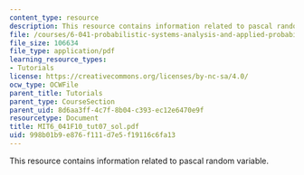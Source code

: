 ```yaml
---
content_type: resource
description: This resource contains information related to pascal random variable.
file: /courses/6-041-probabilistic-systems-analysis-and-applied-probability-fall-2010/998b01b9e876f111d7e5f19116c6fa13_MIT6_041F10_tut07_sol.pdf
file_size: 106634
file_type: application/pdf
learning_resource_types:
- Tutorials
license: https://creativecommons.org/licenses/by-nc-sa/4.0/
ocw_type: OCWFile
parent_title: Tutorials
parent_type: CourseSection
parent_uid: 8d6aa3ff-4c7f-8b04-c393-ec12e6470e9f
resourcetype: Document
title: MIT6_041F10_tut07_sol.pdf
uid: 998b01b9-e876-f111-d7e5-f19116c6fa13
---
```

This resource contains information related to pascal random variable.